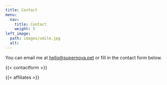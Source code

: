 ```yaml
---
title: Contact
menu:
  nav:
    title: Contact
    weight: 5
left_image:
  path: images/smile.jpg
  alt:
---
```


You can email me at hello@supernova.pet or fill in the contact form below.

{{< contactform >}}

{{< affiliates >}}
